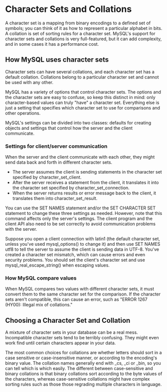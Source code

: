 # Character Sets and Collations

A character set is a mapping from binary encodings to a defined set of symbols; you can think of it as how to represent a particular alphabet in bits. A collation is set of sorting rules for a character set. MySQL's support for character sets and collations is very full-featured, but it can add complexity, and in some cases it has a performance cost.

## How MySQL uses character sets

Character sets can have several collations, and each character set has a default collation. Collations belong to a particular character set and cannot be used with any other.

MySQL has a variety of options that control character sets. The options and the character sets are easy to confuse, so keep this distinct in mind: only character-based values can truly "have" a character set. Everything else is just a setting that specifies which character set to use for comparisons and other operations.

MySQL's settings can be divided into two classes: defaults for creating objects and settings that control how the server and the client communicate.

### Settings for client/server communication

When the server and the client communicate with each other, they might send data back and forth in different character sets. 

- The server assumes the client is sending statements in the character set specified by character_set_client. 
- After the server receives a statement from the client, it translates it into the character set specified by character_set_connection.
- When the server returns results or error message back to the client, it translates them into character_set_result.

You can use the SET NAMES statement and/or the SET CHARACTER SET statement to change these three settings as needed. However, note that this command affects only the server's settings. The client program and the client API also need to be set correctly to avoid communication problems with the server.

Suppose you open a client connection with latin1 (the default character set, unless you've used mysql_options() to change it) and then use SET NAMES utf8 to tell the server to assume the client is sending data in UTF-8. You've created a character set mismatch, which can cause errors and even security problems. You should set the client's character set and use mysql_real_escape_string() when escaping values.

### How MySQL compare values

When MySQL compares two values with different character sets, it must convert them to the same character set for the comparison. If the character sets aren't compatible, this can cause an error, such as "ERROR 1267 (HY00): Illegal mix of collations."

## Choosing a Character Set and Collation

A mixture of character sets in your database can be a real mess. Incompatible character sets tend to be terribly confusing. They might even work find until certain characters appear in your data.

The most common choices for collations are whether letters should sort in a case sensitive or case-insensitive manner, or according to the encoding's binary value. The collation names generally end with _cs, _ci or _bin, so you can tell which is which easily. The different between case-sensitive and binary collations is that binary collations sort according to the byte values of the characters, whereas case-sensitive collations might have complex sorting rules such as those those regrading multiple characters in language.